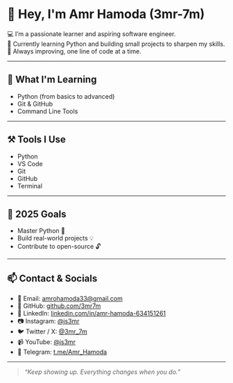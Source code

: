 # 👋 Hey, I'm Amr Hamoda (3mr-7m)

💻 I’m a passionate learner and aspiring software engineer.  
🚀 Currently learning Python and building small projects to sharpen my skills.  
🌱 Always improving, one line of code at a time.

---

## 🧠 What I'm Learning
- Python (from basics to advanced)
- Git & GitHub
- Command Line Tools

---

## ⚒️ Tools I Use
- Python
- VS Code
- Git
- GitHub
- Terminal

---

## 🎯 2025 Goals
- Master Python 🐍  
- Build real-world projects 💡  
- Contribute to open-source 🔓  

---

## 📫 Contact & Socials

- 📧 Email: [amrohamoda33@gmail.com](mailto:amrohamoda33@gmail.com)
- 🧠 GitHub: [github.com/3mr7m](https://github.com/3mr7m)
- 💼 LinkedIn: [linkedin.com/in/amr-hamoda-634151261](https://www.linkedin.com/in/amr-hamoda-634151261?utm_source=share&utm_campaign=share_via&utm_content=profile&utm_medium=android_app)
- 📷 Instagram: [@js3mr](https://www.instagram.com/js3mr?igsh=ZzJ0cGVoNnlqbGFu)
- 🐦 Twitter / X: [@3mr_7m](https://x.com/3mr_7m?t=dGFL5khFZpo0_gtSqUISZw&s=09)
- 📹 YouTube: [@js3mr](https://youtube.com/@js3mr?si=6bmXA7os1xik2uUm)
- 💬 Telegram: [t.me/Amr_Hamoda](https://t.me/Amr_Hamoda)

---

> *“Keep showing up. Everything changes when you do.”*
